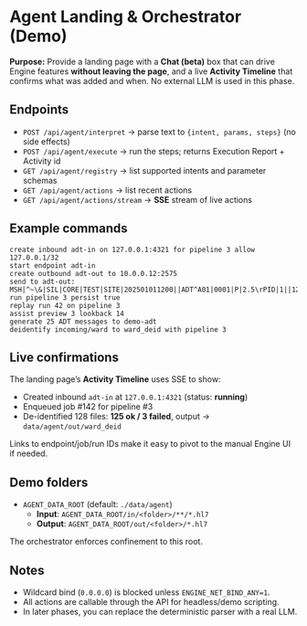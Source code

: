 # Agent Landing & Orchestrator (Demo)

**Purpose:** Provide a landing page with a **Chat (beta)** box that can drive Engine features **without leaving the page**, and a live **Activity Timeline** that confirms what was added and when. No external LLM is used in this phase.

## Endpoints

- `POST /api/agent/interpret` → parse text to `{intent, params, steps}` (no side effects)  
- `POST /api/agent/execute` → run the steps; returns Execution Report + Activity id  
- `GET /api/agent/registry` → list supported intents and parameter schemas  
- `GET /api/agent/actions` → list recent actions  
- `GET /api/agent/actions/stream` → **SSE** stream of live actions

## Example commands

```
create inbound adt-in on 127.0.0.1:4321 for pipeline 3 allow 127.0.0.1/32
start endpoint adt-in
create outbound adt-out to 10.0.0.12:2575
send to adt-out: MSH|^~\&|SIL|CORE|TEST|SITE|202501011200||ADT^A01|0001|P|2.5\rPID|1||12345^^^SIL^MR\r
run pipeline 3 persist true
replay run 42 on pipeline 3
assist preview 3 lookback 14
generate 25 ADT messages to demo-adt
deidentify incoming/ward to ward_deid with pipeline 3
```

## Live confirmations

The landing page’s **Activity Timeline** uses SSE to show:

- Created inbound `adt-in` at `127.0.0.1:4321` (status: **running**)  
- Enqueued job #142 for pipeline #3  
- De-identified 128 files: **125 ok / 3 failed**, output → `data/agent/out/ward_deid`

Links to endpoint/job/run IDs make it easy to pivot to the manual Engine UI if needed.

## Demo folders

- `AGENT_DATA_ROOT` (default: `./data/agent`)  
  - **Input**: `AGENT_DATA_ROOT/in/<folder>/**/*.hl7`  
  - **Output**: `AGENT_DATA_ROOT/out/<folder>/*.hl7`

The orchestrator enforces confinement to this root.

## Notes

- Wildcard bind (`0.0.0.0`) is blocked unless `ENGINE_NET_BIND_ANY=1`.  
- All actions are callable through the API for headless/demo scripting.  
- In later phases, you can replace the deterministic parser with a real LLM.

